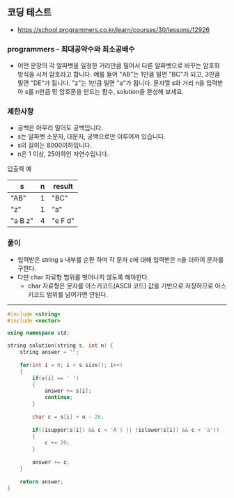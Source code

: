 ## 코딩 테스트
- https://school.programmers.co.kr/learn/courses/30/lessons/12926

### programmers - 최대공약수와 최소공배수
- 어떤 문장의 각 알파벳을 일정한 거리만큼 밀어서 다른 알파벳으로 바꾸는 암호화 방식을 시저 암호라고 합니다. 예를 들어 "AB"는 1만큼 밀면 "BC"가 되고, 3만큼 밀면 "DE"가 됩니다. "z"는 1만큼 밀면 "a"가 됩니다. 문자열 s와 거리 n을 입력받아 s를 n만큼 민 암호문을 만드는 함수, solution을 완성해 보세요.

### 제한사항
- 공백은 아무리 밀어도 공백입니다.
- s는 알파벳 소문자, 대문자, 공백으로만 이루어져 있습니다.
- s의 길이는 8000이하입니다.
- n은 1 이상, 25이하인 자연수입니다.

입출력 예

|s|n|result|
|------|---|---|
|"AB"|1 |"BC"|
|"z"|1|"a"|
|"a B z"|4|"e F d"|

### 풀이
- 입력받은 string s 내부를 순환 하며 각 문자 c에 대해 입력받은 n을 더하여 문자를 구한다.
- 다만 char 자료형 범위를 벗어나지 않도록 해야한다.
  - char 자료형은 문자를 아스키코드(ASCII 코드) 값을 기반으로 저장하므로 아스키코드 범위를 넘어가면 안된다.

***
```c++
#include <string>
#include <vector>

using namespace std;

string solution(string s, int n) {
    string answer = "";
    
    for(int i = 0; i < s.size(); i++)
    {
        if(s[i] == ' ')
        {
            answer += s[i];
            continue;
        }
        
        char c = s[i] + n - 26;
        
        if((isupper(s[i]) && c < 'A') || (islower(s[i]) && c < 'a'))
        {
            c += 26;
        }
        
        answer += c;
    }
    
    return answer;
}
```
